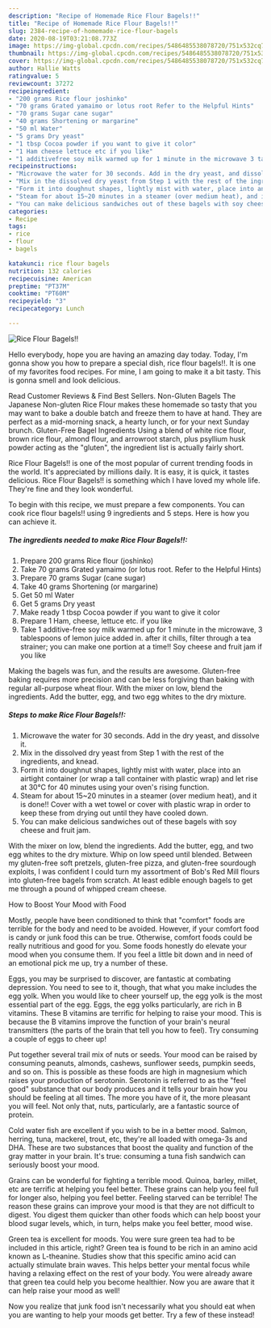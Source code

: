 ```yaml
---
description: "Recipe of Homemade Rice Flour Bagels!!"
title: "Recipe of Homemade Rice Flour Bagels!!"
slug: 2384-recipe-of-homemade-rice-flour-bagels
date: 2020-08-19T03:21:08.773Z
image: https://img-global.cpcdn.com/recipes/5486485538078720/751x532cq70/rice-flour-bagels-recipe-main-photo.jpg
thumbnail: https://img-global.cpcdn.com/recipes/5486485538078720/751x532cq70/rice-flour-bagels-recipe-main-photo.jpg
cover: https://img-global.cpcdn.com/recipes/5486485538078720/751x532cq70/rice-flour-bagels-recipe-main-photo.jpg
author: Hallie Watts
ratingvalue: 5
reviewcount: 37272
recipeingredient:
- "200 grams Rice flour joshinko"
- "70 grams Grated yamaimo or lotus root Refer to the Helpful Hints"
- "70 grams Sugar cane sugar"
- "40 grams Shortening or margarine"
- "50 ml Water"
- "5 grams Dry yeast"
- "1 tbsp Cocoa powder if you want to give it color"
- "1 Ham cheese lettuce etc if you like"
- "1 additivefree soy milk warmed up for 1 minute in the microwave 3 tablespoons of lemon juice added in after it chills filter through a tea strainer you can make one portion at a time Soy cheese and fruit jam if you like"
recipeinstructions:
- "Microwave the water for 30 seconds. Add in the dry yeast, and dissolve it."
- "Mix in the dissolved dry yeast from Step 1 with the rest of the ingredients, and knead."
- "Form it into doughnut shapes, lightly mist with water, place into an airtight container (or wrap a tall container with plastic wrap) and let rise at 30℃ for 40 minutes using your oven&#39;s rising function."
- "Steam for about 15~20 minutes in a steamer (over medium heat), and it is done!! Cover with a wet towel or cover with plastic wrap in order to keep these from drying out until they have cooled down."
- "You can make delicious sandwiches out of these bagels with soy cheese and fruit jam."
categories:
- Recipe
tags:
- rice
- flour
- bagels

katakunci: rice flour bagels 
nutrition: 132 calories
recipecuisine: American
preptime: "PT37M"
cooktime: "PT60M"
recipeyield: "3"
recipecategory: Lunch

---
```



![Rice Flour Bagels!!](https://img-global.cpcdn.com/recipes/5486485538078720/751x532cq70/rice-flour-bagels-recipe-main-photo.jpg)

Hello everybody, hope you are having an amazing day today. Today, I'm gonna show you how to prepare a special dish, rice flour bagels!!. It is one of my favorites food recipes. For mine, I am going to make it a bit tasty. This is gonna smell and look delicious.

Read Customer Reviews &amp; Find Best Sellers. Non-Gluten Bagels The Japanese Non-gluten Rice Flour makes these homemade so tasty that you may want to bake a double batch and freeze them to have at hand. They are perfect as a mid-morning snack, a hearty lunch, or for your next Sunday brunch. Gluten-Free Bagel Ingredients Using a blend of white rice flour, brown rice flour, almond flour, and arrowroot starch, plus psyllium husk powder acting as the &#34;gluten&#34;, the ingredient list is actually fairly short.

Rice Flour Bagels!! is one of the most popular of current trending foods in the world. It's appreciated by millions daily. It is easy, it is quick, it tastes delicious. Rice Flour Bagels!! is something which I have loved my whole life. They're fine and they look wonderful.


To begin with this recipe, we must prepare a few components. You can cook rice flour bagels!! using 9 ingredients and 5 steps. Here is how you can achieve it.

<!--inarticleads1-->

##### The ingredients needed to make Rice Flour Bagels!!:

1. Prepare 200 grams Rice flour (joshinko)
1. Take 70 grams Grated yamaimo (or lotus root. Refer to the Helpful Hints)
1. Prepare 70 grams Sugar (cane sugar)
1. Take 40 grams Shortening (or margarine)
1. Get 50 ml Water
1. Get 5 grams Dry yeast
1. Make ready 1 tbsp Cocoa powder if you want to give it color
1. Prepare 1 Ham, cheese, lettuce etc. if you like
1. Take 1 additive-free soy milk warmed up for 1 minute in the microwave, 3 tablespoons of lemon juice added in. after it chills, filter through a tea strainer; you can make one portion at a time!! Soy cheese and fruit jam if you like


Making the bagels was fun, and the results are awesome. Gluten-free baking requires more precision and can be less forgiving than baking with regular all-purpose wheat flour. With the mixer on low, blend the ingredients. Add the butter, egg, and two egg whites to the dry mixture. 

<!--inarticleads2-->

##### Steps to make Rice Flour Bagels!!:

1. Microwave the water for 30 seconds. Add in the dry yeast, and dissolve it.
1. Mix in the dissolved dry yeast from Step 1 with the rest of the ingredients, and knead.
1. Form it into doughnut shapes, lightly mist with water, place into an airtight container (or wrap a tall container with plastic wrap) and let rise at 30℃ for 40 minutes using your oven&#39;s rising function.
1. Steam for about 15~20 minutes in a steamer (over medium heat), and it is done!! Cover with a wet towel or cover with plastic wrap in order to keep these from drying out until they have cooled down.
1. You can make delicious sandwiches out of these bagels with soy cheese and fruit jam.


With the mixer on low, blend the ingredients. Add the butter, egg, and two egg whites to the dry mixture. Whip on low speed until blended. Between my gluten-free soft pretzels, gluten-free pizza, and gluten-free sourdough exploits, I was confident I could turn my assortment of Bob&#39;s Red Mill flours into gluten-free bagels from scratch. At least edible enough bagels to get me through a pound of whipped cream cheese. 

How to Boost Your Mood with Food


Mostly, people have been conditioned to think that "comfort" foods are terrible for the body and need to be avoided. However, if your comfort food is candy or junk food this can be true. Otherwise, comfort foods could be really nutritious and good for you. Some foods honestly do elevate your mood when you consume them. If you feel a little bit down and in need of an emotional pick me up, try a number of these.

Eggs, you may be surprised to discover, are fantastic at combating depression. You need to see to it, though, that what you make includes the egg yolk. When you would like to cheer yourself up, the egg yolk is the most essential part of the egg. Eggs, the egg yolks particularly, are rich in B vitamins. These B vitamins are terrific for helping to raise your mood. This is because the B vitamins improve the function of your brain's neural transmitters (the parts of the brain that tell you how to feel). Try consuming a couple of eggs to cheer up!

Put together several trail mix of nuts or seeds. Your mood can be raised by consuming peanuts, almonds, cashews, sunflower seeds, pumpkin seeds, and so on. This is possible as these foods are high in magnesium which raises your production of serotonin. Serotonin is referred to as the "feel good" substance that our body produces and it tells your brain how you should be feeling at all times. The more you have of it, the more pleasant you will feel. Not only that, nuts, particularly, are a fantastic source of protein.

Cold water fish are excellent if you wish to be in a better mood. Salmon, herring, tuna, mackerel, trout, etc, they're all loaded with omega-3s and DHA. These are two substances that boost the quality and function of the gray matter in your brain. It's true: consuming a tuna fish sandwich can seriously boost your mood. 

Grains can be wonderful for fighting a terrible mood. Quinoa, barley, millet, etc are terrific at helping you feel better. These grains can help you feel full for longer also, helping you feel better. Feeling starved can be terrible! The reason these grains can improve your mood is that they are not difficult to digest. You digest them quicker than other foods which can help boost your blood sugar levels, which, in turn, helps make you feel better, mood wise.

Green tea is excellent for moods. You were sure green tea had to be included in this article, right? Green tea is found to be rich in an amino acid known as L-theanine. Studies show that this specific amino acid can actually stimulate brain waves. This helps better your mental focus while having a relaxing effect on the rest of your body. You were already aware that green tea could help you become healthier. Now you are aware that it can help raise your mood as well!

Now you realize that junk food isn't necessarily what you should eat when you are wanting to help your moods get better. Try a few of these instead!

